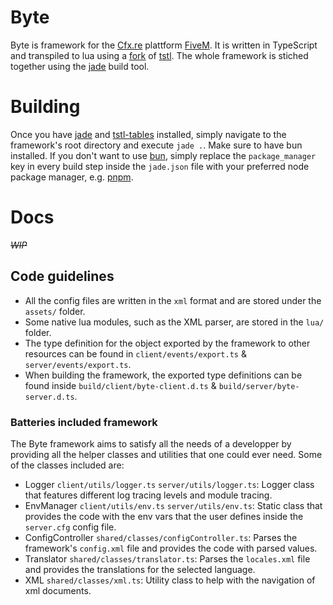 # Byte
Byte is framework for the [Cfx.re](https://github.com/JaRoLoz/jade) plattform [FiveM](https://fivem.net/). It is written in TypeScript and transpiled to lua using a [fork](https://github.com/JaRoLoz/TypeScriptToFiveMLua) of [tstl](https://typescripttolua.github.io/). The whole framework is stiched together using the [jade](https://github.com/JaRoLoz/jade) build tool.

# Building
Once you have [jade](https://github.com/JaRoLoz/jade) and [tstl-tables](https://github.com/JaRoLoz/TypeScriptToFiveMLua) installed, simply navigate to the framework's root directory and execute `jade .`. Make sure to have bun installed. If you don't want to use [bun](https://bun.sh/), simply replace the `package_manager` key in every build step inside the `jade.json` file with your preferred node package manager, e.g. [pnpm](https://pnpm.io/es/).

# Docs
~~*WIP*~~

## Code guidelines
- All the config files are written in the `xml` format and are stored under the `assets/` folder. 
- Some native lua modules, such as the XML parser, are stored in the `lua/` folder.
- The type definition for the object exported by the framework to other resources can be found in `client/events/export.ts` & `server/events/export.ts`.
- When building the framework, the exported type definitions can be found inside `build/client/byte-client.d.ts` & `build/server/byte-server.d.ts`.

### Batteries included framework
The Byte framework aims to satisfy all the needs of a developper by providing all the helper classes and utilities that one could ever need. Some of the classes included are:
- Logger `client/utils/logger.ts` `server/utils/logger.ts`: Logger class that features different log tracing levels and module tracing.
- EnvManager `client/utils/env.ts` `server/utils/env.ts`: Static class that provides the code with the env vars that the user defines inside the `server.cfg` config file.
- ConfigController `shared/classes/configController.ts`: Parses the framework's `config.xml` file and provides the code with parsed values.
- Translator `shared/classes/translator.ts`: Parses the `locales.xml` file and provides the translations for the selected language.
- XML `shared/classes/xml.ts`: Utility class to help with the navigation of xml documents.
